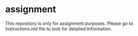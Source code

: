 # assignment


This repository is only for assignment purposes. Please go to Instructions.md file to look for detailed Information.
